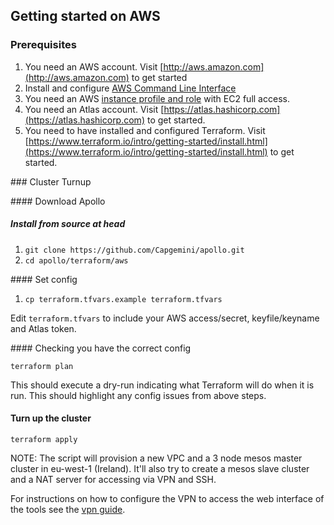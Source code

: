 ## Getting started on AWS

### Prerequisites

1. You need an AWS account. Visit [http://aws.amazon.com](http://aws.amazon.com) to get started
2. Install and configure [AWS Command Line Interface](http://aws.amazon.com/cli)
3. You need an AWS [instance profile and role](http://docs.aws.amazon.com/IAM/latest/UserGuide/instance-profiles.html) with EC2 full access.
4. You need an Atlas account. Visit [https://atlas.hashicorp.com](https://atlas.hashicorp.com) to get started.
5. You need to have installed and configured Terraform. Visit [https://www.terraform.io/intro/getting-started/install.html](https://www.terraform.io/intro/getting-started/install.html) to get started.


### Cluster Turnup

#### Download Apollo

##### Install from source at head
1. ```git clone https://github.com/Capgemini/apollo.git```
2. ```cd apollo/terraform/aws```

#### Set config
1. ```cp terraform.tfvars.example terraform.tfvars```

Edit ```terraform.tfvars``` to include your AWS access/secret, keyfile/keyname and Atlas token.

#### Checking you have the correct config
```
terraform plan
```

This should execute a dry-run indicating what Terraform will do when it is run. This should highlight any config issues from above steps.

#### Turn up the cluster
```
terraform apply
```

NOTE: The script will provision a new VPC and a 3 node mesos master cluster in eu-west-1 (Ireland). It'll also try to create a mesos slave cluster and a NAT server for accessing via VPN and SSH.

For instructions on how to configure the VPN to access the web interface of the tools see the [vpn guide](../aws/vpn.md).
